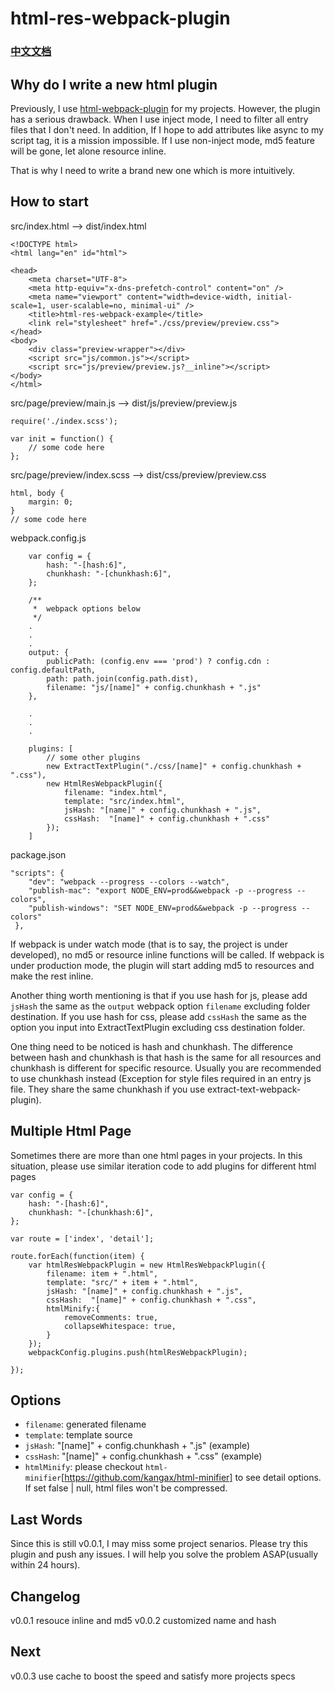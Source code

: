 # html-res-webpack-plugin

### [中文文档](https://github.com/lcxfs1991/html-res-webpack-plugin/blob/master/README_ZH.md)

## Why do I write a new html plugin

Previously, I use [html-webpack-plugin](https://github.com/ampedandwired/html-webpack-plugin) for my projects. However, the plugin has a serious drawback. When I use inject mode, I need to filter all entry files that I don't need. In addition, If I hope to add attributes like async to my script tag, it is a mission impossible. If I use non-inject mode, md5 feature will be gone, let alone resource inline.

That is why I need to write a brand new one which is more intuitively.

## How to start

src/index.html
--> 
dist/index.html
```
<!DOCTYPE html>
<html lang="en" id="html">

<head>
    <meta charset="UTF-8">
    <meta http-equiv="x-dns-prefetch-control" content="on" />
    <meta name="viewport" content="width=device-width, initial-scale=1, user-scalable=no, minimal-ui" />
    <title>html-res-webpack-example</title>
    <link rel="stylesheet" href="./css/preview/preview.css">
</head>
<body>
    <div class="preview-wrapper"></div>
    <script src="js/common.js"></script>
    <script src="js/preview/preview.js?__inline"></script>
</body>
</html>
```

src/page/preview/main.js
-->
dist/js/preview/preview.js
```
require('./index.scss');

var init = function() {
	// some code here	
};
```

src/page/preview/index.scss
-->
dist/css/preview/preview.css
```
html, body {
	margin: 0;
}
// some code here
```

webpack.config.js
```
	var config = {
		hash: "-[hash:6]",
		chunkhash: "-[chunkhash:6]",
	};

    /**
     *  webpack options below
     */
    .
    .
    .
    output: {
        publicPath: (config.env === 'prod') ? config.cdn : config.defaultPath,
        path: path.join(config.path.dist),
        filename: "js/[name]" + config.chunkhash + ".js"
    },
    
    .
    .
    .

	plugins: [
		// some other plugins
        new ExtractTextPlugin("./css/[name]" + config.chunkhash + ".css"),
		new HtmlResWebpackPlugin({
	        filename: "index.html",
	        template: "src/index.html",
	        jsHash: "[name]" + config.chunkhash + ".js",
            cssHash:  "[name]" + config.chunkhash + ".css"
	    });
	]
```

package.json
```
"scripts": {
    "dev": "webpack --progress --colors --watch",
    "publish-mac": "export NODE_ENV=prod&&webpack -p --progress --colors",
    "publish-windows": "SET NODE_ENV=prod&&webpack -p --progress --colors"
 },

```

If webpack is under watch mode (that is to say, the project is under developed), no md5 or resource inline functions will be called. If webpack is under production mode, the plugin will start adding md5 to resources and make the rest inline.

Another thing worth mentioning is that if you use hash for js, please add `jsHash` the same as the `output` webpack option `filename` excluding folder destination. If you use hash for css, please add `cssHash` the same as the option you input into ExtractTextPlugin excluding css destination folder.  

One thing need to be noticed is hash and chunkhash. The difference between hash and chunkhash is that hash is the same for all resources and chunkhash is different for specific resource. Usually you are recommended to use chunkhash instead (Exception for style files required in an entry js file. They share the same chunkhash if you use extract-text-webpack-plugin).

## Multiple Html Page
Sometimes there are more than one html pages in your projects. In this situation, please use similar iteration code to add plugins for different html pages
```
var config = {
	hash: "-[hash:6]",
	chunkhash: "-[chunkhash:6]",
};

var route = ['index', 'detail'];

route.forEach(function(item) {
    var htmlResWebpackPlugin = new HtmlResWebpackPlugin({
        filename: item + ".html",
        template: "src/" + item + ".html",
        jsHash: "[name]" + config.chunkhash + ".js",
        cssHash:  "[name]" + config.chunkhash + ".css",
        htmlMinify:{
            removeComments: true,
            collapseWhitespace: true,
        }
    });
    webpackConfig.plugins.push(htmlResWebpackPlugin);

});
```


## Options
- `filename`: generated filename
- `template`: template source
- `jsHash`: "[name]" + config.chunkhash + ".js" (example)
- `cssHash`:  "[name]" + config.chunkhash + ".css" (example)
- `htmlMinify`: please checkout `html-minifier`[https://github.com/kangax/html-minifier] to see detail options. If set false | null, html files won't be compressed.

## Last Words
Since this is still v0.0.1, I may miss some project senarios. Please try this plugin and push any issues. I will help you solve the problem ASAP(usually within 24 hours).


## Changelog
v0.0.1 resouce inline and md5
v0.0.2 customized name and hash

## Next
v0.0.3 use cache to boost the speed and satisfy more projects specs